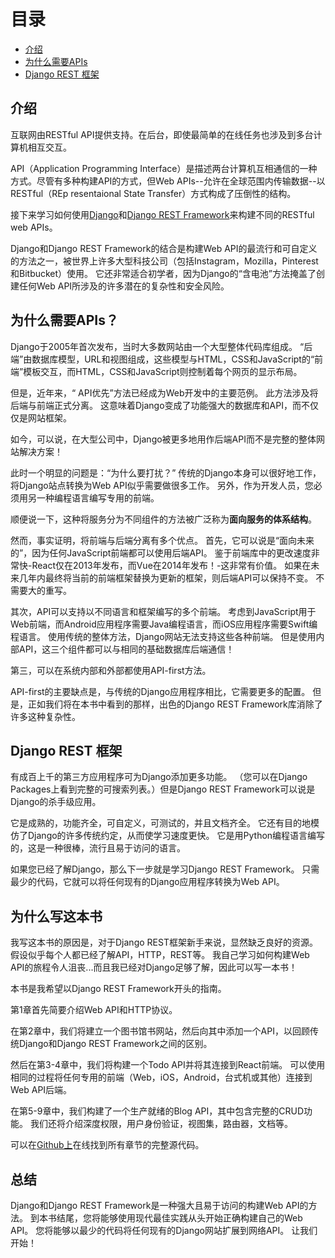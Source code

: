 # 目录

- [介绍](##介绍)
- [为什么需要APIs](##为什需要APIs？)
- [Django REST 框架](##DjangoREST框架)


## 介绍

互联网由RESTful API提供支持。在后台，即使最简单的在线任务也涉及到多台计算机相互交互。

API（Application Programming Interface）是描述两台计算机互相通信的一种方式。尽管有多种构建API的方式，但Web APIs--允许在全球范围内传输数据--以RESTful（REp resentaional State Transfer）方式构成了压倒性的结构。

接下来学习如何使用[Django](https://www.djangoproject.com/)和[Django REST Framework](http://www.django-rest-framework.org/)来构建不同的RESTful web APIs。

Django和Django REST Framework的结合是构建Web API的最流行和可自定义的方法之一，被世界上许多大型科技公司（包括Instagram，Mozilla，Pinterest和Bitbucket）使用。 它还非常适合初学者，因为Django的“含电池”方法掩盖了创建任何Web API所涉及的许多潜在的复杂性和安全风险。



## 为什么需要APIs？

Django于2005年首次发布，当时大多数网站由一个大型整体代码库组成。 “后端”由数据库模型，URL和视图组成，这些模型与HTML，CSS和JavaScript的“前端”模板交互，而HTML，CSS和JavaScript则控制着每个网页的显示布局。

但是，近年来，“ API优先”方法已经成为Web开发中的主要范例。 此方法涉及将后端与前端正式分离。 这意味着Django变成了功能强大的数据库和API，而不仅仅是网站框架。

如今，可以说，在大型公司中，Django被更多地用作后端API而不是完整的整体网站解决方案！

此时一个明显的问题是：“为什么要打扰？” 传统的Django本身可以很好地工作，将Django站点转换为Web API似乎需要做很多工作。 另外，作为开发人员，您必须用另一种编程语言编写专用的前端。

顺便说一下，这种将服务分为不同组件的方法被广泛称为**面向服务的体系结构**。



然而，事实证明，将前端与后端分离有多个优点。 首先，它可以说是“面向未来的”，因为任何JavaScript前端都可以使用后端API。 鉴于前端库中的更改速度非常快-React仅在2013年发布，而Vue在2014年发布！-这非常有价值。 如果在未来几年内最终将当前的前端框架替换为更新的框架，则后端API可以保持不变。 不需要大的重写。

其次，API可以支持以不同语言和框架编写的多个前端。 考虑到JavaScript用于Web前端，而Android应用程序需要Java编程语言，而iOS应用程序需要Swift编程语言。 使用传统的整体方法，Django网站无法支持这些各种前端。 但是使用内部API，这三个组件都可以与相同的基础数据库后端通信！

第三，可以在系统内部和外部都使用API-first方法。 

API-first的主要缺点是，与传统的Django应用程序相比，它需要更多的配置。 但是，正如我们将在本书中看到的那样，出色的Django REST Framework库消除了许多这种复杂性。



## Django REST 框架

有成百上千的第三方应用程序可为Django添加更多功能。 （您可以在Django Packages上看到完整的可搜索列表。）但是Django REST Framework可以说是Django的杀手级应用。

它是成熟的，功能齐全，可自定义，可测试的，并且文档齐全。 它还有目的地模仿了Django的许多传统约定，从而使学习速度更快。 它是用Python编程语言编写的，这是一种很棒，流行且易于访问的语言。

如果您已经了解Django，那么下一步就是学习Django REST Framework。 只需最少的代码，它就可以将任何现有的Django应用程序转换为Web API。



## 为什么写这本书

我写这本书的原因是，对于Django REST框架新手来说，显然缺乏良好的资源。 假设似乎每个人都已经了解API，HTTP，REST等。 我自己学习如何构建Web API的旅程令人沮丧...而且我已经对Django足够了解，因此可以写一本书！

本书是我希望以Django REST Framework开头的指南。

第1章首先简要介绍Web API和HTTP协议。

在第2章中，我们将建立一个图书馆书网站，然后向其中添加一个API，以回顾传统Django和Django REST Framework之间的区别。 

然后在第3-4章中，我们将构建一个Todo API并将其连接到React前端。 可以使用相同的过程将任何专用的前端（Web，iOS，Android，台式机或其他）连接到Web API后端。

在第5-9章中，我们构建了一个生产就绪的Blog API，其中包含完整的CRUD功能。 我们还将介绍深度权限，用户身份验证，视图集，路由器，文档等。

可以在[Github上](https://github.com/wsvincent/restapiswithdjango)在线找到所有章节的完整源代码。



## 总结

Django和Django REST Framework是一种强大且易于访问的构建Web API的方法。 到本书结尾，您将能够使用现代最佳实践从头开始正确构建自己的Web API。 您将能够以最少的代码将任何现有的Django网站扩展到网络API。
让我们开始！